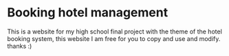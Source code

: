# Booking hotel management
This is a website for my high school final project with the theme of the hotel booking system, this website I am free for you to copy and use and modify. thanks :)
